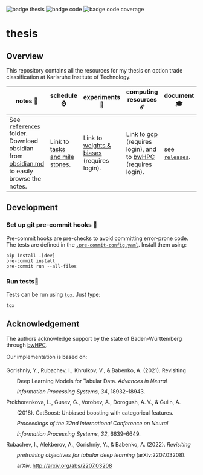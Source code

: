 ![badge thesis](https://github.com/KarelZe/thesis/actions/workflows/action_latex.yaml/badge.svg)
![badge code](https://github.com/KarelZe/thesis/actions/workflows/action_python.yaml/badge.svg)
![badge code coverage](https://img.shields.io/endpoint?url=https://gist.githubusercontent.com/KarelZe/e2578f2f3e6322d299f1cb2e294d6b0b/raw/covbadge.json)

# thesis

## Overview

This repository contains all the resources for my thesis on option trade classification at Karlsruhe Institute of Technology.

| notes 📜                                                                                                                                                                   | schedule ⌚                                                                                                            | experiments 🧪                                                             | computing resources ☄️                                                                                                                                       | document 🎓                                                     |
| ------------------------------------------------------------------------------------------------------------------------------------------------------------------------- | --------------------------------------------------------------------------------------------------------------------- | ------------------------------------------------------------------------- | ----------------------------------------------------------------------------------------------------------------------------------------------------------- | -------------------------------------------------------------- |
| See [`references`](https://github.com/KarelZe/thesis/tree/main/references) folder. Download obsidian from [obsidian.md](https://obsidian.md/) to easily browse the notes. | Link to [tasks and mile stones](https://github.com/KarelZe/thesis/milestones?direction=asc&sort=due_date&state=open). | Link to [weights & biases](https://wandb.ai/fbv/thesis) (requires login). | Link to [gcp](https://console.cloud.google.com/welcome?project=flowing-mantis-239216) (requires login), and to [bwHPC](https://bwhpc.de/) (requires login). | see [`releases`](https://github.com/KarelZe/thesis/releases/). |

## Development

### Set up git pre-commit hooks 🐙
Pre-commit hooks are pre-checks to avoid committing error-prone code. The tests are defined in the [`.pre-commit-config.yaml`](https://github.com/KarelZe/thesis/blob/main/.pre-commit-config.yaml). Install them using:
```shell
pip install .[dev]
pre-commit install
pre-commit run --all-files
```
### Run tests🧯
Tests can be run using [`tox`](https://tox.wiki/en/latest/). Just type:
```shell
tox
```
## Acknowledgement

The authors acknowledge support by the state of Baden-Württemberg through [bwHPC](https://bwhpc.de/).

Our implementation is based on:

<div class="csl-bib-body" style="line-height: 2; margin-left: 2em; text-indent:-2em;">
  <div class="csl-entry">Gorishniy, Y., Rubachev, I., Khrulkov, V., &amp; Babenko, A. (2021). Revisiting Deep Learning Models for Tabular Data. <i>Advances in Neural Information Processing Systems</i>, <i>34</i>, 18932–18943.</div>
  <span class="Z3988" title="url_ver=Z39.88-2004&amp;ctx_ver=Z39.88-2004&amp;rfr_id=info%3Asid%2Fzotero.org%3A2&amp;rft_val_fmt=info%3Aofi%2Ffmt%3Akev%3Amtx%3Abook&amp;rft.genre=proceeding&amp;rft.atitle=Revisiting%20Deep%20Learning%20Models%20for%20Tabular%20Data&amp;rft.btitle=Advances%20in%20Neural%20Information%20Processing%20Systems&amp;rft.place=Red%20Hook%2C%20NY&amp;rft.publisher=Curran%20Associates%2C%20Inc.&amp;rft.aufirst=Yury&amp;rft.aulast=Gorishniy&amp;rft.au=Yury%20Gorishniy&amp;rft.au=Ivan%20Rubachev&amp;rft.au=Valentin%20Khrulkov&amp;rft.au=Artem%20Babenko&amp;rft.date=2021&amp;rft.pages=18932%E2%80%9318943&amp;rft.spage=18932&amp;rft.epage=18943"></span>
</div>
<div class="csl-bib-body" style="line-height: 2; margin-left: 2em; text-indent:-2em;">
  <div class="csl-entry">Prokhorenkova, L., Gusev, G., Vorobev, A., Dorogush, A. V., &amp; Gulin, A. (2018). CatBoost: Unbiased boosting with categorical features. <i>Proceedings of the 32nd International Conference on Neural Information Processing Systems</i>, <i>32</i>, 6639–6649.</div>
  <span class="Z3988" title="url_ver=Z39.88-2004&amp;ctx_ver=Z39.88-2004&amp;rfr_id=info%3Asid%2Fzotero.org%3A2&amp;rft_val_fmt=info%3Aofi%2Ffmt%3Akev%3Amtx%3Abook&amp;rft.genre=proceeding&amp;rft.atitle=CatBoost%3A%20unbiased%20boosting%20with%20categorical%20features&amp;rft.btitle=Proceedings%20of%20the%2032nd%20International%20Conference%20on%20Neural%20Information%20Processing%20Systems&amp;rft.place=Red%20Hook%2C%20NY&amp;rft.publisher=Curran%20Associates%20Inc.&amp;rft.series=NeurIPS%202018&amp;rft.aufirst=Liudmila&amp;rft.aulast=Prokhorenkova&amp;rft.au=Liudmila%20Prokhorenkova&amp;rft.au=Gleb%20Gusev&amp;rft.au=Aleksandr%20Vorobev&amp;rft.au=Anna%20Veronika%20Dorogush&amp;rft.au=Andrey%20Gulin&amp;rft.date=2018&amp;rft.pages=6639%E2%80%936649&amp;rft.spage=6639&amp;rft.epage=6649"></span>
</div>
<div class="csl-bib-body" style="line-height: 2; margin-left: 2em; text-indent:-2em;">
  <div class="csl-entry">Rubachev, I., Alekberov, A., Gorishniy, Y., &amp; Babenko, A. (2022). <i>Revisiting pretraining objectives for tabular deep learning</i> (arXiv:2207.03208). arXiv. <a href="http://arxiv.org/abs/2207.03208">http://arxiv.org/abs/2207.03208</a></div>
  <span class="Z3988" title="url_ver=Z39.88-2004&amp;ctx_ver=Z39.88-2004&amp;rfr_id=info%3Asid%2Fzotero.org%3A2&amp;rft_val_fmt=info%3Aofi%2Ffmt%3Akev%3Amtx%3Adc&amp;rft.type=preprint&amp;rft.title=Revisiting%20pretraining%20objectives%20for%20tabular%20deep%20learning&amp;rft.description=Recent%20deep%20learning%20models%20for%20tabular%20data%20currently%20compete%20with%20the%20traditional%20ML%20models%20based%20on%20decision%20trees%20(GBDT).%20Unlike%20GBDT%2C%20deep%20models%20can%20additionally%20benefit%20from%20pretraining%2C%20which%20is%20a%20workhorse%20of%20DL%20for%20vision%20and%20NLP.%20For%20tabular%20problems%2C%20several%20pretraining%20methods%20were%20proposed%2C%20but%20it%20is%20not%20entirely%20clear%20if%20pretraining%20provides%20consistent%20noticeable%20improvements%20and%20what%20method%20should%20be%20used%2C%20since%20the%20methods%20are%20often%20not%20compared%20to%20each%20other%20or%20comparison%20is%20limited%20to%20the%20simplest%20MLP%20architectures.%20In%20this%20work%2C%20we%20aim%20to%20identify%20the%20best%20practices%20to%20pretrain%20tabular%20DL%20models%20that%20can%20be%20universally%20applied%20to%20different%20datasets%20and%20architectures.%20Among%20our%20findings%2C%20we%20show%20that%20using%20the%20object%20target%20labels%20during%20the%20pretraining%20stage%20is%20beneficial%20for%20the%20downstream%20performance%20and%20advocate%20several%20target-aware%20pretraining%20objectives.%20Overall%2C%20our%20experiments%20demonstrate%20that%20properly%20performed%20pretraining%20significantly%20increases%20the%20performance%20of%20tabular%20DL%20models%2C%20which%20often%20leads%20to%20their%20superiority%20over%20GBDTs.&amp;rft.identifier=http%3A%2F%2Farxiv.org%2Fabs%2F2207.03208&amp;rft.aufirst=Ivan&amp;rft.aulast=Rubachev&amp;rft.au=Ivan%20Rubachev&amp;rft.au=Artem%20Alekberov&amp;rft.au=Yury%20Gorishniy&amp;rft.au=Artem%20Babenko&amp;rft.date=2022-07-12"> </span>
</div>
